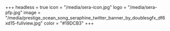 +++
headless = true
icon = "/media/sera-icon.jpg"
logo = "/media/sera-pfp.jpg"
image = "/media/prestige_ocean_song_seraphine_twitter_banner_by_doublesgfx_df6xd15-fullview.jpg"
color = "#19DCB3"
+++
